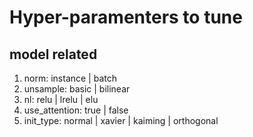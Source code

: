 # Hyper-paramenters to tune

## model related
1. norm: instance | batch
2. unsample: basic | bilinear
3. nl: relu | lrelu | elu
4. use_attention: true | false
5. init_type: normal | xavier | kaiming | orthogonal



